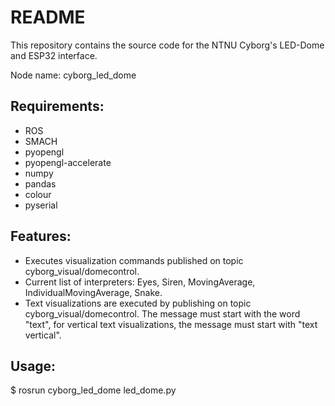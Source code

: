 # README
This repository contains the source code for the NTNU Cyborg's LED-Dome and ESP32 interface.

Node name: cyborg_led_dome

## Requirements:
* ROS
* SMACH
* pyopengl
* pyopengl-accelerate
* numpy
* pandas
* colour
* pyserial

## Features:
* Executes visualization commands published on topic cyborg_visual/domecontrol.
* Current list of interpreters: Eyes, Siren, MovingAverage, IndividualMovingAverage, Snake.
* Text visualizations are executed by publishing on topic cyborg_visual/domecontrol.  The message must start with the word "text", for vertical text visualizations, the message must start with "text vertical".

## Usage:
$ rosrun cyborg_led_dome led_dome.py



